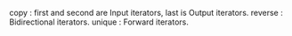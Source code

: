 copy : first and second are Input iterators, last is Output iterators.
reverse : Bidirectional iterators.
unique : Forward iterators.
